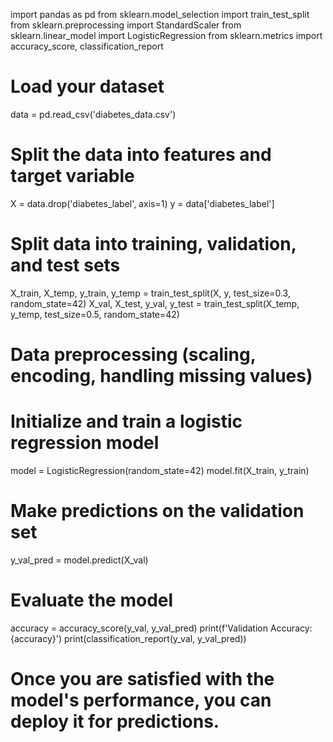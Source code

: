 import pandas as pd
from sklearn.model_selection import train_test_split
from sklearn.preprocessing import StandardScaler
from sklearn.linear_model import LogisticRegression
from sklearn.metrics import accuracy_score, classification_report

# Load your dataset
data = pd.read_csv('diabetes_data.csv')

# Split the data into features and target variable
X = data.drop('diabetes_label', axis=1)
y = data['diabetes_label']

# Split data into training, validation, and test sets
X_train, X_temp, y_train, y_temp = train_test_split(X, y, test_size=0.3, random_state=42)
X_val, X_test, y_val, y_test = train_test_split(X_temp, y_temp, test_size=0.5, random_state=42)

# Data preprocessing (scaling, encoding, handling missing values)

# Initialize and train a logistic regression model
model = LogisticRegression(random_state=42)
model.fit(X_train, y_train)

# Make predictions on the validation set
y_val_pred = model.predict(X_val)

# Evaluate the model
accuracy = accuracy_score(y_val, y_val_pred)
print(f'Validation Accuracy: {accuracy}')
print(classification_report(y_val, y_val_pred))

# Once you are satisfied with the model's performance, you can deploy it for predictions.
